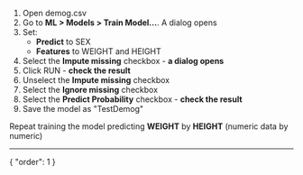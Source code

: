 1. Open demog.csv
2. Go to **ML > Models > Train Model...**. A dialog opens 
1. Set:
   * **Predict** to SEX
   * **Features** to WEIGHT and HEIGHT
1. Select the **Impute missing** checkbox - **a dialog opens**
1. Click RUN - **check the result**
1. Unselect the **Impute missing** checkbox 
4. Select the **Ignore missing** checkbox
1. Select the **Predict Probability** checkbox - **check the result**
1. Save the model as "TestDemog"

Repeat training the model predicting **WEIGHT** by **HEIGHT** (numeric data by numeric)

---
{
  "order": 1
}